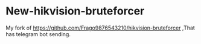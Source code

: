 # New-hikvision-bruteforcer
My fork of https://github.com/Frago9876543210/hikvision-bruteforcer ,That has telegram bot sending.
